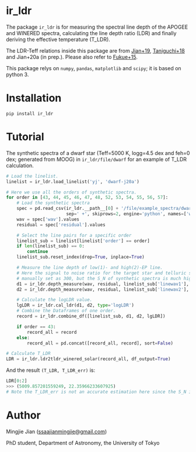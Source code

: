 # ir_ldr

The package `ir_ldr` is for measuring the spectral line depth of the APOGEE and WINERED spectra, calculating the line depth ratio (LDR) and finally deriving the effective temperature (T_LDR).

The LDR-Teff relations inside this package are from [Jian+19](https://ui.adsabs.harvard.edu/abs/2019MNRAS.485.1310J/abstract), [Taniguchi+18](https://ui.adsabs.harvard.edu/abs/2018MNRAS.473.4993T/abstract) and Jian+20a (in prep.). Please also refer to [Fukue+15](https://ui.adsabs.harvard.edu/abs/2015ApJ...812...64F/abstract).

This package relys on `numpy`, `pandas`, `matplotlib` and `scipy`; it is based on python 3.

# Installation

`pip install ir_ldr`

# Tutorial

The synthetic spectra of a dwarf star (Teff=5000 K, logg=4.5 dex and feh=0 dex; generated from MOOG) in `ir_ldr/file/dwarf` for an example of T_LDR calculation.

```py
# Load the linelist.
linelist = ir_ldr.load_linelist('yj', 'dwarf-j20a')

# Here we use all the orders of synthetic spectra.
for order in [43, 44, 45, 46, 47, 48, 52, 53, 54, 55, 56, 57]:
    # Load the synthetic spectra
    spec = pd.read_csv(ir_ldr.__path__[0] + '/file/example_spectra/dwarf/order{}.txt'.format(order),
                       sep=' +', skiprows=2, engine='python', names=['wav', 'residual'])
    wav = spec['wav'].values
    residual = spec['residual'].values

    # Select the line pairs for a specific order
    linelist_sub = linelist[linelist['order'] == order]
    if len(linelist_sub) == 0:
        continue
    linelist_sub.reset_index(drop=True, inplace=True)

    # Measure the line depth of low(1)- and high(2)-EP line.
    # Here the signal to noise ratio for the target star and telluric standard are
    # manually set as 300, but the S_N of synthetic spectra is much higher than that.
    d1 = ir_ldr.depth_measure(wav, residual, linelist_sub['linewav1'], suffix=1, S_N=[300, 300])
    d2 = ir_ldr.depth_measure(wav, residual, linelist_sub['linewav2'], suffix=2, S_N=[300, 300])

    # Calculate the logLDR value.
    lgLDR = ir_ldr.cal_ldr(d1, d2, type='logLDR')
    # Combine the Dataframes of one order.
    record = ir_ldr.combine_df([linelist_sub, d1, d2, lgLDR])

    if order == 43:
        record_all = record
    else:
        record_all = pd.concat([record_all, record], sort=False)

# Calculate T_LDR
LDR = ir_ldr.ldr2tldr_winered_solar(record_all, df_output=True)
```

And the result `(T_LDR, T_LDR_err)` is:
```py
LDR[0:2]
>>> (5009.857201559249, 22.35966233607925)
# Note the T_LDR_err is not an accurate estimation here since the S_N is manually set.
```

# Author

Mingjie Jian (ssaajianmingjie@gmail.com)

PhD student, Department of Astronomy, the University of Tokyo
